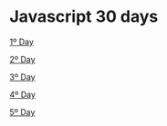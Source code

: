 <h1>Javascript 30 days</h1>

<p><a href="https://beatrizduarte.github.io/javascript_30_days/1JavaScriptDrumKit/" target="_blank">1º Day</a></p>
<p><a href="https://beatrizduarte.github.io/javascript_30_days/2-js-and-css-clock/" target="_blank">2º Day</a></p>
<p><a href="https://beatrizduarte.github.io/javascript_30_days/3-css-variables/" target="_blank">3º Day</a></p>
<p><a href="https://beatrizduarte.github.io/javascript_30_days/4-array-cardio-day-1/" target="_blank">4º Day</a></p>
<p><a href="https://beatrizduarte.github.io/javascript_30_days/5-flex-panel-gallery/" target="_blank">5º Day</a></p>

